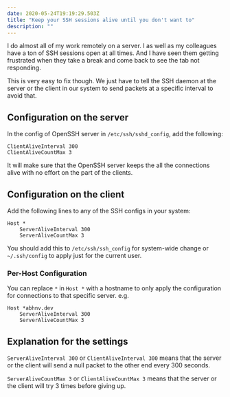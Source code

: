 ```yaml
---
date: 2020-05-24T19:19:29.503Z
title: "Keep your SSH sessions alive until you don't want to"
description: ""
---
```


I do almost all of my work remotely on a server. I as well as my colleagues have a ton of SSH sessions open at all times. And I have seen them getting frustrated when they take a break and come back to see the tab not responding.

This is very easy to fix though. We just have to tell the SSH daemon at the server or the client in our system to send packets at a specific interval to avoid that.

## Configuration on the server

In the config of OpenSSH server in `/etc/ssh/sshd_config`, add the following:

```
ClientAliveInterval 300
ClientAliveCountMax 3
```

It will make sure that the OpenSSH server keeps the all the connections alive with no effort on the part of the clients.

## Configuration on the client

Add the following lines to any of the SSH configs in your system:

```
Host *
    ServerAliveInterval 300
    ServerAliveCountMax 3
```

You should add this to `/etc/ssh/ssh_config` for system-wide change or `~/.ssh/config` to apply just for the current user.

### Per-Host Configuration

You can replace `*` in `Host *` with a hostname to only apply the configuration for connections to that specific server. e.g.

```
Host *abhnv.dev
    ServerAliveInterval 300
    ServerAliveCountMax 3
```

## Explanation for the settings

`ServerAliveInterval 300` or `ClientAliveInterval 300` means that the server or the client will send a null packet to the other end every 300 seconds.

`ServerAliveCountMax 3` or `ClientAliveCountMax 3` means that the server or the client will try 3 times before giving up.

